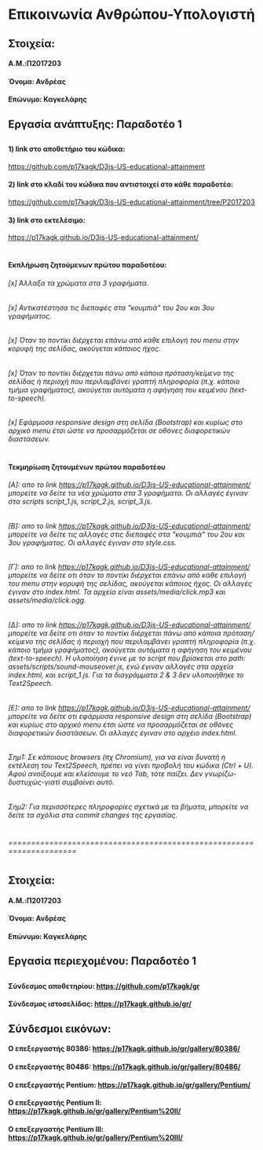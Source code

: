 # Επικοινωνία Ανθρώπου-Υπολογιστή
##
## Στοιχεία:
#### A.M.:Π2017203
#### Όνομα: Ανδρέας
#### Επώνυμο: Καγκελάρης
##
## Εργασία ανάπτυξης: Παραδοτέο 1 
##
#### 1) link στο αποθετήριο του κώδικα:
https://github.com/p17kagk/D3js-US-educational-attainment
#### 2) link στο κλαδί του κώδικα που αντιστοιχεί στο κάθε παραδοτέο:
https://github.com/p17kagk/D3js-US-educational-attainment/tree/P2017203
#### 3) link στο εκτελέσιμο:
https://p17kagk.github.io/D3js-US-educational-attainment/
#
#### Εκπλήρωση ζητούμενων πρώτου παραδοτέου:
###### [x] Άλλαξα τα χρώματα στα 3 γραφήματα.
######
###### [x] Αντικατέστησα τις διεπαφές στα "κουμπιά" του 2ου και 3ου γραφήματος.
######
###### [x] Όταν το ποντίκι διέρχεται επάνω από κάθε επιλογή του menu στην κορυφή της σελίδας, ακούγεται κάποιος ήχος.
######
###### [x] Όταν το ποντίκι διέρχεται πάνω από κάποια πρόταση/κείμενο της σελίδας ή περιοχή που περιλαμβάνει γραπτή πληροφορία (π.χ. κάποιο τμήμα γραφήματος), ακούγεται αυτόματα η αφήγηση του κειμένου (text-to-speech).
######
###### [x] Εφάρμοσα responsive design στη σελίδα (Bootstrap) και κυρίως στο αρχικό menu έτσι ώστε να προσαρμόζεται σε οθόνες διαφορετικών διαστάσεων.
#
#### Τεκμηρίωση ζητουμένων πρώτου παραδοτέου
###### [Α]: απο το link https://p17kagk.github.io/D3js-US-educational-attainment/ μπορείτε να δείτε τα νέα χρώματα στα 3 γραφήματα. Οι αλλαγές έγιναν στα scripts script_1.js, script_2.js, script_3.js.
###### [Β]: απο το link https://p17kagk.github.io/D3js-US-educational-attainment/ μπορείτε να δείτε τις αλλαγές στις διεπαφές στα "κουμπιά" του 2ου και 3ου γραφήματος. Οι αλλαγές έγιναν στο style.css.
###### [Γ]: απο το link https://p17kagk.github.io/D3js-US-educational-attainment/ μπορείτε να δείτε οτι όταν το ποντίκι διέρχεται επάνω από κάθε επιλογή του menu στην κορυφή της σελίδας, ακούγεται κάποιος ήχος. Οι αλλαγές έγιναν στο index.html. Τα αρχεία είναι assets/media/click.mp3 και assets/media/click.ogg.
###### [Δ]: απο το link https://p17kagk.github.io/D3js-US-educational-attainment/ μπορείτε να δείτε οτι όταν το ποντίκι διέρχεται πάνω από κάποια πρόταση/κείμενο της σελίδας ή περιοχή που περιλαμβάνει γραπτή πληροφορία (π.χ. κάποιο τμήμα γραφήματος), ακούγεται αυτόματα η αφήγηση του κειμένου (text-to-speech). Η υλοποίηση έγινε με το script που βρίσκεται στο path: assets/scripts/sound-mouseover.js, ενώ έγιναν αλλαγές στα αρχεία index.html, και script_1.js. Για τα διαγράμματα 2 & 3 δεν υλοποιήθηκε το Text2Speech.
###### [Ε]: απο το link https://p17kagk.github.io/D3js-US-educational-attainment/ μπορείτε να δείτε οτι εφάρμοσα responsive design στη σελίδα (Bootstrap) και κυρίως στο αρχικό menu έτσι ώστε να προσαρμόζεται σε οθόνες διαφορετικών διαστάσεων. Οι αλλαγές έγιναν στο αρχέιο index.html.
###### Σημ1: Σε κάποιους browsers (πχ Chromium), για να είναι δυνατή η εκτέλεση του Text2Speech, πρέπει να γίνει προβολή του κώδικα (Ctrl + U). Αφού ανοίξουμε και κλείσουμε το νεό Tab, τότε παίζει. Δεν γνωρίζω-δυστυχώς-γιατί συμβαίνει αυτό.
###### Σημ2: Για περισσότερες πληροφορίες σχετικά με τα βήματα, μπορείτε να δείτε τα σχόλια στα commit changes της εργασίας.
#
###### =====================================================================
#
## Στοιχεία:
#### A.M.:Π2017203
#### Όνομα: Ανδρέας
#### Επώνυμο: Καγκελάρης
##
## Εργασία περιεχομένου: Παραδοτέο 1 
##
#### Σύνδεσμος αποθετηρίου: https://github.com/p17kagk/gr
#### Σύνδεσμος ιστοσελίδας: https://p17kagk.github.io/gr/

## Σύνδεσμοι εικόνων:
####  Ο επεξεργαστής 80386: https://p17kagk.github.io/gr/gallery/80386/
####  Ο επεξεργαστής 80486: https://p17kagk.github.io/gr/gallery/80486/
####  Ο επεξεργαστής Pentium: https://p17kagk.github.io/gr/gallery/Pentium/
####  Ο επεξεργαστής Pentium II: https://p17kagk.github.io/gr/gallery/Pentium%20II/
####  Ο επεξεργαστής Pentium III: https://p17kagk.github.io/gr/gallery/Pentium%20III/
